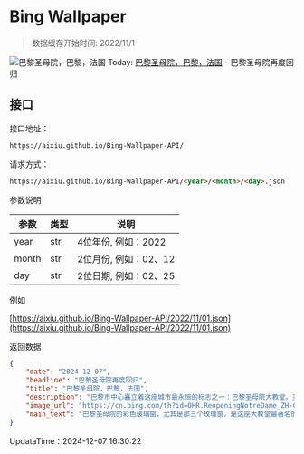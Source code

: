 # Bing Wallpaper

> 数据缓存开始时间: 2022/11/1

![巴黎圣母院，巴黎，法国](https://cn.bing.com/th?id=OHR.ReopeningNotreDame_ZH-CN6512133762_1920x1080.webp)
Today: [巴黎圣母院，巴黎，法国](https://cn.bing.com/th?id=OHR.ReopeningNotreDame_ZH-CN6512133762_1920x1080.webp) - 巴黎圣母院再度回归

## 接口

接口地址：

```html
https://aixiu.github.io/Bing-Wallpaper-API/
```

请求方式：

```html
https://aixiu.github.io/Bing-Wallpaper-API/<year>/<month>/<day>.json
```

参数说明

| 参数 | 类型 | 说明 |
| - | - | - |
| year | str | 4位年份, 例如：2022 |
| month | str | 2位月份, 例如：02、12 |
| day | str | 2位日期, 例如：02、25 |

例如

[https://aixiu.github.io/Bing-Wallpaper-API/2022/11/01.json](https://aixiu.github.io/Bing-Wallpaper-API/2022/11/01.json)

返回数据

```json
{
    "date": "2024-12-07",
    "headline": "巴黎圣母院再度回归",
    "title": "巴黎圣母院，巴黎，法国",
    "description": "巴黎市中心矗立着这座城市最永恒的标志之一：巴黎圣母院大教堂。圣母大教堂建于12至13世纪，位于塞纳河中的西岱岛上，见证了法国几个世纪的历史，从百年战争到法国大革命，甚至更久。虽然拿破仑在1804年选择了这里作为他加冕称帝的场所，但到了19世纪初，大教堂已经年久失修。直至一部小说改变了它的命运：维克多·雨果的《巴黎圣母院的钟楼怪人》。这本书的畅销促进了大教堂的修复工程，使其重现昔日的美丽。",
    "image_url": "https://cn.bing.com/th?id=OHR.ReopeningNotreDame_ZH-CN6512133762_1920x1080.webp",
    "main_text": "巴黎圣母院的彩色玻璃窗，尤其是那三个玫瑰窗，是这座大教堂最著名的特色之一。大火使三个巨大的玫瑰花窗或多或少受到了一定破坏。"
}
```

UpdataTime：2024-12-07 16:30:22
